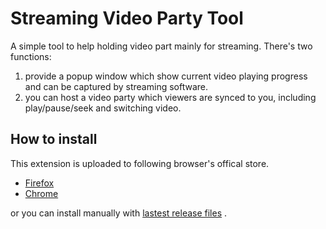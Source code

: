 Streaming Video Party Tool
========

A simple tool to help holding video part mainly for streaming.  There's two functions:
1. provide a popup window which show current video playing progress and can be captured by streaming software.
2. you can host a video party which viewers are synced to you, including play/pause/seek and switching video.

How to install
----
This extension is uploaded to following browser's offical store.

* [Firefox](https://addons.mozilla.org/zh-TW/firefox/addon/streaming-video-party-tool/)
* [Chrome](https://chrome.google.com/webstore/detail/streaming-video-party-too/ejjcgcillnknldlnjomjockdceikloja)

or you can install manually with [lastest release files](https://github.com/danny8376/streaming-video-party-tool/releases/latest) .
